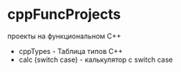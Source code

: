 # cppFuncProjects
проекты на функциональном C++
- cppTypes - Таблица типов C++
- calc (switch case) - калькулятор с switch case
